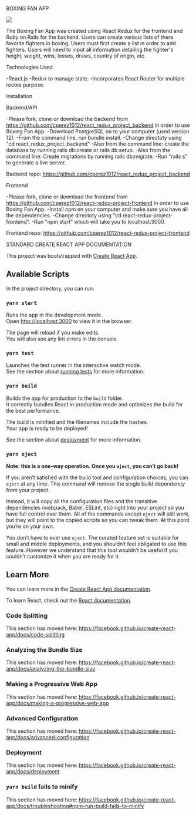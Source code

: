 BOXING FAN APP

![](BoxingFanApp.gif)

The Boxing Fan App was created using React Redux for the frontend and Ruby on Rails for the backend. Users can create various lists of there favorite fighters in boxing. Users must first create a list in order to add fighters. Users will need to input all information detailing the fighter's height, weight, wins, losses, draws, country of origin, etc. 

Technologies Used

-React.js
-Redux to manage state.
-Incorporates React Router for multiple routes purpose.

Installation

Backend/API

-Please fork, clone or download the backend from https://github.com/cperez1012/react_redux_project_backend in order to use Boxing Fan App.
-Download PostgreSQL on to your computer (used version 12).
-From the command line, run bundle install.
-Change directoty using "cd react_redux_project_backend"
-Also from the command line: create the database by running rails db:create or rails db:setup.
-Also from the command line: Create migrations by running rails db:migrate.
-Run "rails s" to generate a live server.

Backend repo: https://github.com/cperez1012/react_redux_project_backend

Frontend

-Please fork, clone or download the frontend from https://github.com/cperez1012/react-redux-project-frontend in order to use Boxing Fan App.
-Install npm on your computer and make sure you have all the dependencies.
-Change directoty using "cd react-redux-project-frontend".
-Run "npm start" which will take you to localhost:3000.

Frontend repo: https://github.com/cperez1012/react-redux-project-frontend

STANDARD CREATE REACT APP DOCUMENTATION

This project was bootstrapped with [Create React App](https://github.com/facebook/create-react-app).

## Available Scripts

In the project directory, you can run:

### `yarn start`

Runs the app in the development mode.<br />
Open [http://localhost:3000](http://localhost:3000) to view it in the browser.

The page will reload if you make edits.<br />
You will also see any lint errors in the console.

### `yarn test`

Launches the test runner in the interactive watch mode.<br />
See the section about [running tests](https://facebook.github.io/create-react-app/docs/running-tests) for more information.

### `yarn build`

Builds the app for production to the `build` folder.<br />
It correctly bundles React in production mode and optimizes the build for the best performance.

The build is minified and the filenames include the hashes.<br />
Your app is ready to be deployed!

See the section about [deployment](https://facebook.github.io/create-react-app/docs/deployment) for more information.

### `yarn eject`

**Note: this is a one-way operation. Once you `eject`, you can’t go back!**

If you aren’t satisfied with the build tool and configuration choices, you can `eject` at any time. This command will remove the single build dependency from your project.

Instead, it will copy all the configuration files and the transitive dependencies (webpack, Babel, ESLint, etc) right into your project so you have full control over them. All of the commands except `eject` will still work, but they will point to the copied scripts so you can tweak them. At this point you’re on your own.

You don’t have to ever use `eject`. The curated feature set is suitable for small and middle deployments, and you shouldn’t feel obligated to use this feature. However we understand that this tool wouldn’t be useful if you couldn’t customize it when you are ready for it.

## Learn More

You can learn more in the [Create React App documentation](https://facebook.github.io/create-react-app/docs/getting-started).

To learn React, check out the [React documentation](https://reactjs.org/).

### Code Splitting

This section has moved here: https://facebook.github.io/create-react-app/docs/code-splitting

### Analyzing the Bundle Size

This section has moved here: https://facebook.github.io/create-react-app/docs/analyzing-the-bundle-size

### Making a Progressive Web App

This section has moved here: https://facebook.github.io/create-react-app/docs/making-a-progressive-web-app

### Advanced Configuration

This section has moved here: https://facebook.github.io/create-react-app/docs/advanced-configuration

### Deployment

This section has moved here: https://facebook.github.io/create-react-app/docs/deployment

### `yarn build` fails to minify

This section has moved here: https://facebook.github.io/create-react-app/docs/troubleshooting#npm-run-build-fails-to-minify

